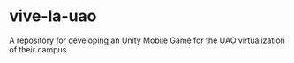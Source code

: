 # vive-la-uao
A repository for developing an Unity Mobile Game for the UAO virtualization of their campus

